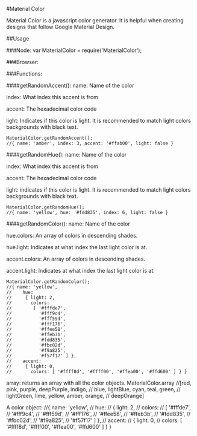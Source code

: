 #Material Color

Material Color is a javascript color generator. It is helpful when creating designs that follow Google Material Design.

##Usage

###Node:
    var MaterialColor = require('MaterialColor');

###Browser:
    <script src="color.js"></script>


###Functions:

####getRandomAccent():
name: Name of the color

index: What index this accent is from

accent: The hexadecimal color code

light: Indicates if this color is light. It is recommended to match light colors backgrounds with black text.


    MaterialColor.getRandomAccent();
    //{ name: 'amber', index: 3, accent: '#ffab00', light: false }


####getRandomHue():
name: Name of the color

index: What index this accent is from

accent: The hexadecimal color code

light: indicates if this color is light. It is recommended to match light colors backgrounds with black text.


    MaterialColor.getRandomHue();
    //{ name: 'yellow', hue: '#fdd835', index: 6, light: false }


####getRandomColor():
name: Name of the color

hue.colors: An array of colors in descending shades.

hue.light: Indicates at what index the last light color is at.

accent.colors: An array of colors in descending shades.

accent.light: Indicates at what index the last light color is at.


    MaterialColor.getRandomColor();
    //{ name: 'yellow',
    //    hue:
    //     { light: 2,
    //       colors:
    //        [ '#fffde7',
    //          '#fff9c4',
    //          '#fff59d',
    //          '#fff176',
    //          '#ffee58',
    //          '#ffeb3b',
    //          '#fdd835',
    //          '#fbc02d',
    //          '#f9a825',
    //          '#f57f17' ] },
    //    accent:
    //     { light: 0,
    //       colors: [ '#ffff8d', '#ffff00', '#ffea00', '#ffd600' ] } }

array:
returns an array with all the color objects.
    MaterialColor.array
    //[red,        pink,      purple, deepPurple, indigo,
    // blue,       lightBlue, cyan,   teal,       green,
    // lightGreen, lime,      yellow, amber,      orange,
    // deepOrange]

A color object:
    //{ name: 'yellow',
    //    hue:
    //     { light: 2,
    //       colors:
    //        [ '#fffde7',
    //          '#fff9c4',
    //          '#fff59d',
    //          '#fff176',
    //          '#ffee58',
    //          '#ffeb3b',
    //          '#fdd835',
    //          '#fbc02d',
    //          '#f9a825',
    //          '#f57f17' ] },
    //    accent:
    //     { light: 0,
    //       colors: [ '#ffff8d', '#ffff00', '#ffea00', '#ffd600' ] } }
